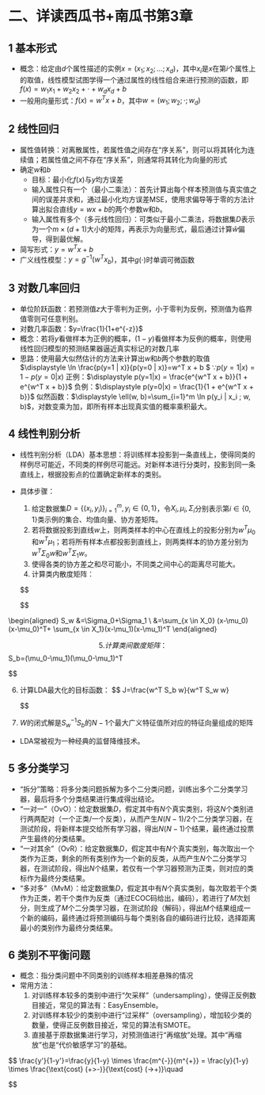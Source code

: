 # 二、详读西瓜书+南瓜书第3章

## 1 基本形式

- 概念：给定由$d$个属性描述的实例$x=(x_1;x_2;\dots ;x_d)$，其中$x_i$是$x$在第$i$个属性上的取值，线性模型试图学得一个通过属性的线性组合来进行预测的函数，即$f(x)=w_1x_1+w_2x_2+\cdot+w_dx_d+b$
- 一般用向量形式：$f(x)=w^Tx+b$，其中$w=(w_1;w_2;\cdot;w_d)$

## 2 线性回归

- 属性值转换：对离散属性，若属性值之间存在“序关系”，则可以将其转化为连续值；若属性值之间不存在“序关系”，则通常将其转化为向量的形式
- 确定$w$和$b$
  - 目标：最小化$f(x)$与$y$均方误差
  - 输入属性只有一个（最小二乘法）：首先计算出每个样本预测值与真实值之间的误差并求和，通过最小化均方误差MSE，使用求偏导等于零的方法计算出拟合直线$y=wx+b$的两个参数$w$和$b$。
  - 输入属性有多个（多元线性回归）：可类似于最小二乘法，将数据集$D$表示为一个$m\times (d+1)$大小的矩阵，再表示为向量形式，最后通过计算$\hat{w}$偏导，得到最优解。
- 简写形式：$y=w^Tx+b$
- 广义线性模型：$y=g^{-1}(w^Tx_b)$，其中$g(\cdot)$时单调可微函数

## 3 对数几率回归

- 单位阶跃函数：若预测值$z$大于零判为正例，小于零判为反例，预测值为临界值零则可任意判别。
- 对数几率函数：$y=\frac{1}{1+e^{-z}}$
- 概念：若将$y$看做样本为正例的概率，$(1-y)$看做样本为反例的概率，则使用线性回归模型的预测结果器逼近真实标记的对数几率
- 思路：使用最大似然估计的方法来计算出$w$和$b$两个参数的取值
  $\displaystyle \ln \frac{p(y=1 | x)}{p(y=0 | x)}=w^T x + b $
  $\because p(y=1|x)=1-p(y=0|x)$
  正例：$\displaystyle p(y=1|x) = \frac{e^{w^T x + b}}{1 + e^{w^T x + b}}$
  负例：$\displaystyle p(y=0|x) = \frac{1}{1 + e^{w^T x + b}}$
  似然函数：$\displaystyle \ell(w, b)=\sum_{i=1}^m \ln p(y_i | x_i ; w, b)$，对数变乘为加，即所有样本出现真实值的概率乘积最大。

## 4 线性判别分析

- 线性判别分析（LDA）基本思想：将训练样本投影到一条直线上，使得同类的样例尽可能近，不同类的样例尽可能远。对新样本进行分类时，投影到同一条直线上，根据投影点的位置确定新样本的类别。
- 具体步骤：
  1. 给定数据集$D=\{(x_i,y_i)\}_{i=1}^m, y_i \in \{0,1\}$，令$X_i,\mu_i, \Sigma_i$分别表示第$i \in \{0,1\}$类示例的集合、均值向量、协方差矩阵。
  2. 若将数据投影到直线$w$上，则两类样本的中心在直线上的投影分别为$w^T \mu_0$和$w^T \mu_1$；若将所有样本点都投影到直线上，则两类样本的协方差分别为$w^T \Sigma_0 w$和$w^T \Sigma_1 w$。
  3. 使得各类的协方差之和尽可能小，不同类之间中心的距离尽可能大。
  4. 计算类内散度矩阵：

  $$



  $$

\begin{aligned} S_w &=\Sigma_0+\Sigma_1 \\
&=\sum_{x \in X_0} (x-\mu_0) (x-\mu_0)^T+ \sum_{x \in X_1}(x-\mu_1)(x-\mu_1)^T \end{aligned}

$$
5. 计算类间散度矩阵：
  $$S_b=(\mu_0-\mu_1)(\mu_0-\mu_1)^T

$$

6. 计算LDA最大化的目标函数：
   $$
   J=\frac{w^T S_b w}{w^T S_w w}

   $$
7. $W$的闭式解是$S_w^{-1}S_b$的$N-1$个最大广义特征值所对应的特征向量组成的矩阵

- LDA常被视为一种经典的监督降维技术。

## 5 多分类学习

- “拆分”策略：将多分类问题拆解为多个二分类问题，训练出多个二分类学习器，最后将多个分类结果进行集成得出结论。
- “一对一”（OvO）：给定数据集$D$，假定其中有$N$个真实类别，将这$N$个类别进行两两配对（一个正类/一个反类），从而产生$N(N-1)/2$个二分类学习器，在测试阶段，将新样本提交给所有学习器，得出$N(N-1)$个结果，最终通过投票产生最终的分类结果。
- “一对其余”（OvR）：给定数据集$D$，假定其中有$N$个真实类别，每次取出一个类作为正类，剩余的所有类别作为一个新的反类，从而产生$N$个二分类学习器，在测试阶段，得出$N$个结果，若仅有一个学习器预测为正类，则对应的类标作为最终分类结果。
- “多对多”（MvM）：给定数据集$D$，假定其中有$N$个真实类别，每次取若干个类作为正类，若干个类作为反类（通过ECOC码给出，编码），若进行了$M$次划分，则生成了$M$个二分类学习器，在测试阶段（解码），得出$M$个结果组成一个新的编码，最终通过将预测编码与每个类别各自的编码进行比较，选择距离最小的类别作为最终分类结果。

## 6 类别不平衡问题

- 概念：指分类问题中不同类别的训练样本相差悬殊的情况
- 常用方法：
  1. 对训练样本较多的类别中进行“欠采样”（undersampling），使得正反例数目接近，常见的算法有：EasyEnsemble。
  2. 对训练样本较少的类别中进行“过采样”（oversampling），增加较少类的数量，使得正反例数目接近，常见的算法有SMOTE。
  3. 直接基于原数据集进行学习，对预测值进行“再缩放”处理。其中“再缩放”也是“代价敏感学习”的基础。

$$
\frac{y'}{1-y'}=\frac{y}{1-y} \times \frac{m^{-}}{m^{+}} = \frac{y}{1-y} \times \frac{\text{cost} (+>-)}{\text{cost} (->+)}\quad

$$
